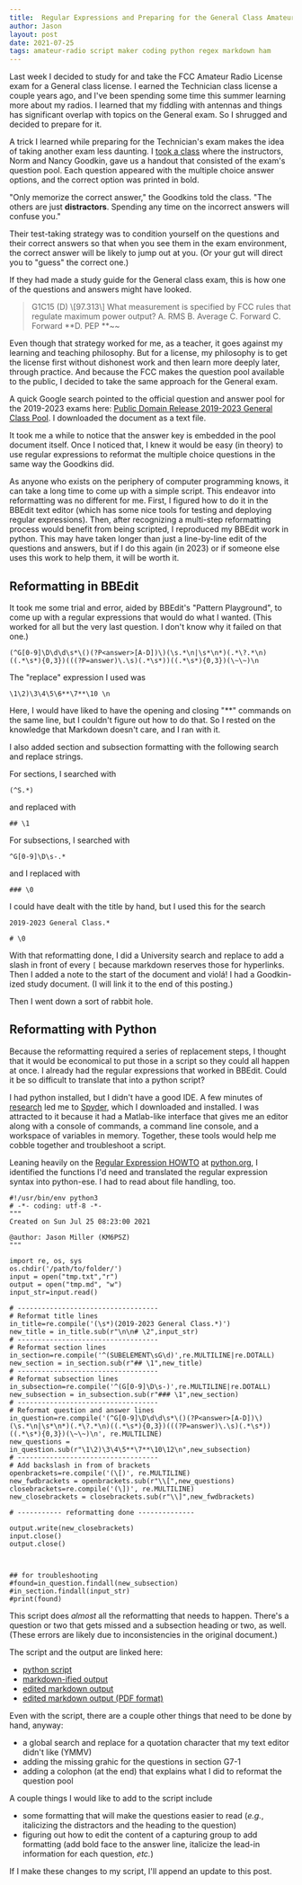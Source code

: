 ```yaml
---
title:  Regular Expressions and Preparing for the General Class Amateur Radio License Exam
author: Jason
layout: post
date: 2021-07-25
tags: amateur-radio script maker coding python regex markdown ham 
---
```


Last week I decided to study for and take the FCC Amateur Radio License exam for a General class license.  I earned the Technician class license a couple years ago, and I've been spending some time this summer learning more about my radios.  I learned that my fiddling with antennas and things has significant overlap with topics on the General exam.  So I shrugged and decided to prepare for it.

A trick I learned while preparing for the Technician's exam makes the idea of taking another exam less daunting.  I [took a class](https://www.qualitymatrix.com/hamclass/) where the instructors, Norm and Nancy Goodkin, gave us a handout that consisted of the exam's question pool.  Each question appeared with the multiple choice answer options, and the correct option was printed in bold.

"Only memorize the correct answer,"  the Goodkins told the class.  "The others are just **distractors**.  Spending any time on the incorrect answers will confuse you."

Their test-taking strategy was to condition yourself on the questions and their correct answers so that when you see them in the exam environment, the correct answer will be likely to jump out at you.  (Or your gut will direct you to "guess" the correct one.)

If they had made a study guide for the General class exam, this is how one of the questions and answers might have looked.

<blockquote>
G1C15 (D) \[97.313\]
What measurement is specified by FCC rules that regulate maximum power output?
A. RMS
B. Average
C. Forward
C. Forward
**D. PEP
**~~
</blockquote>

Even though that strategy worked for me, as a teacher, it goes against my learning and teaching philosophy.  But for a license, my philosophy is to get the license first without dishonest work and then learn more deeply later, through practice.  And because the FCC makes the question pool available to the public, I decided to take the same approach for the General exam.

A quick Google search pointed to the official question and answer pool for the 2019-2023 exams here: [Public Domain Release 2019-2023 General Class Pool](http://www.ncvec.org/page.php?id=364).  I downloaded the document as a text file.

It took me a while to notice that the answer key is embedded in the pool document itself.  Once I noticed that, I knew it would be easy (in theory) to use regular expressions to reformat the multiple choice questions in the same way the Goodkins did.

As anyone who exists on the periphery of computer programming knows, it can take a long time to come up with a simple script.  This endeavor into reformatting was no different for me.  First, I figured how to do it in the BBEdit text editor (which has some nice tools for testing and deploying regular expressions).  Then, after recognizing a multi-step reformatting process would benefit from being scripted, I reproduced my BBEdit work in python.  This may have taken longer than just a line-by-line edit of the questions and answers, but if I do this again (in 2023) or if someone else uses this work to help them, it will be worth it.

## Reformatting in BBEdit

It took me some trial and error, aided by BBEdit's "Pattern Playground", to come up with  a regular expressions that would do what I wanted.  (This worked for all but the very last question.  I don't know why it failed on that one.)

```
(^G[0-9]\D\d\d\s*\()(?P<answer>[A-D])\)(\s.*\n|\s*\n*)(.*\?.*\n)((.*\s*){0,3})(((?P=answer)\.\s)(.*\s*))((.*\s*){0,3})(\~\~)\n
```
The "replace" expression I used was

```
\1\2)\3\4\5\6**\7**\10 \n
```

Here, I would have liked to have the opening and closing "**" commands on the same line, but I couldn't figure out how to do that.  So I rested on the knowledge that Markdown doesn't care, and I ran with it.

I also added section and subsection formatting with the following search and replace strings.

For sections, I searched with

```
(^S.*)
```

and replaced with

```
## \1
```

For subsections, I searched with

```
^G[0-9]\D\s-.*
```

and I replaced with

```
### \0
```

I could have dealt with the title by hand, but I used this for the search

```
2019-2023 General Class.*
```

```
# \0
```

With that reformatting done, I did a University search and replace to add a slash in front of every `[` because markdown reserves those for hyperlinks.  Then I added a note to the start of the document and violá!  I had a Goodkin-ized study document.  (I will link it to the end of this posting.)

Then I went down a sort of rabbit hole.

## Reformatting with Python

Because the reformatting required a series of replacement steps, I thought that it would be economical to put those in a script so they could all happen at once.  I already had the regular expressions that worked in BBEdit.  Could it be so difficult to translate that into a python script?

I had python installed, but I didn't have a good IDE.  A few minutes of [research](https://wiki.python.org/moin/IntegratedDevelopmentEnvironments) led me to [Spyder](https://www.spyder-ide.org), which I downloaded and installed.  I was attracted to it because it had a Matlab-like interface that gives me an editor along with a console of commands, a command line console, and a workspace of variables in memory.  Together, these tools would help me cobble together and troubleshoot a script.

Leaning heavily on the [Regular Expression HOWTO](https://docs.python.org/3/howto/regex.html) at [python.org](http://www.python.org), I identified the functions I'd need and translated the regular expression syntax into python-ese.  I had to read about file handling, too.

```python=
#!/usr/bin/env python3
# -*- coding: utf-8 -*-
"""
Created on Sun Jul 25 08:23:00 2021

@author: Jason Miller (KM6PSZ)
"""

import re, os, sys
os.chdir('/path/to/folder/')
input = open("tmp.txt","r")
output = open("tmp.md", "w")
input_str=input.read()

# -----------------------------------
# Reformat title lines
in_title=re.compile('(\s*)(2019-2023 General Class.*)')
new_title = in_title.sub(r"\n\n# \2",input_str)
# -----------------------------------
# Reformat section lines
in_section=re.compile('^(SUBELEMENT\sG\d)',re.MULTILINE|re.DOTALL)
new_section = in_section.sub(r"## \1",new_title)
# -----------------------------------
# Reformat subsection lines
in_subsection=re.compile('^(G[0-9]\D\s-)',re.MULTILINE|re.DOTALL)
new_subsection = in_subsection.sub(r"### \1",new_section)
# -----------------------------------
# Reformat question and answer lines
in_question=re.compile('(^G[0-9]\D\d\d\s*\()(?P<answer>[A-D])\)(\s.*\n|\s*\n*)(.*\?.*\n)((.*\s*){0,3})(((?P=answer)\.\s)(.*\s*))((.*\s*){0,3})(\~\~)\n', re.MULTILINE)
new_questions = in_question.sub(r"\1\2)\3\4\5**\7**\10\12\n",new_subsection)
# -----------------------------------
# Add backslash in from of brackets
openbrackets=re.compile('(\[)', re.MULTILINE)
new_fwdbrackets = openbrackets.sub(r"\\[",new_questions)
closebrackets=re.compile('(\])', re.MULTILINE)
new_closebrackets = closebrackets.sub(r"\\]",new_fwdbrackets)

# ----------- reformatting done --------------

output.write(new_closebrackets)
input.close()
output.close()



## for troubleshooting
#found=in_question.findall(new_subsection)
#in_section.findall(input_str)
#print(found)
```

This script does *almost* all the reformatting that needs to happen.  There's a question or two that gets missed and a subsection heading or two, as well.  (These errors are likely due to inconsistencies in the original document.)

The script and the output are linked here:

* [python script](/assets/data/fcc-General-reformatting-regex.py)
* [markdown-ified output](/assets/data/fcc-General-reformatted.md)
* [edited markdown output]((/assets/data/fcc-General-reformatted-edited.pdf))
* [edited markdown output (PDF format)](/assets/data/fcc-General-reformatted-edited.pdf)

Even with the script, there are a couple other things that need to be done by hand, anyway:

* a global search and replace for a quotation character that my text editor didn't like (YMMV)
* adding the missing grahic for the questions in section G7-1
* adding a colophon (at the end) that explains what I did to reformat the question pool

A couple things I would like to add to the script include

* some formatting that will make the questions easier to read (*e.g.*, italicizing the distractors and the heading to the question)
* figuring out how to edit the content of a capturing group to add formatting (add bold face to the answer line, italicize the lead-in information for each question, *etc.*)

If I make these changes to my script, I'll append an update to this post.

